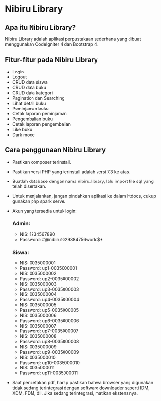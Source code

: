 # Nibiru Library

## Apa itu Nibiru Library?

Nibiru Library adalah aplikasi perpustakaan sederhana yang dibuat menggunakan CodeIgniter 4 dan Bootstrap 4.

## Fitur-fitur pada Nibiru Library
- Login
- Logout
- CRUD data siswa
- CRUD data buku
- CRUD data kategori
- Pagination dan Searching
- Lihat detail buku
- Peminjaman buku
- Cetak laporan peminjaman
- Pengembalian buku
- Cetak laporan pengembalian
- Like buku
- Dark mode

## Cara penggunaan Nibiru Library
- Pastikan composer terinstall.
- Pastikan versi PHP yang terinstall adalah versi 7.3 ke atas.
- Buatlah database dengan nama nibiru_library, lalu import file sql yang telah disertakan.
- Untuk menjalankan, jangan pindahkan aplikasi ke dalam htdocs, cukup gunakan php spark serve.
- Akun yang tersedia untuk login:

  ### Admin:
  - NIS: 1234567890
  - Password: #@nibiru1029384756world$*
  
  ### Siswa:
  - NIS: 0035000001
  - Password: up1-0035000001
  - NIS: 0035000002
  - Password: up2-0035000002
  - NIS: 0035000003
  - Password: up3-0035000003
  - NIS: 0035000004
  - Password: up4-0035000004
  - NIS: 0035000005
  - Password: up5-0035000005
  - NIS: 0035000006
  - Password: up6-0035000006
  - NIS: 0035000007
  - Password: up7-0035000007
  - NIS: 0035000008
  - Password: up8-0035000008
  - NIS: 0035000009
  - Password: up9-0035000009
  - NIS: 0035000010
  - Password: up10-0035000010
  - NIS: 0035000011
  - Password: up11-0035000011
- Saat pencetakan pdf, harap pastikan bahwa browser yang digunakan tidak sedang terintegrasi dengan software downloader seperti IDM, XDM, FDM, dll. Jika sedang terintegrasi, matikan ekstensinya.
